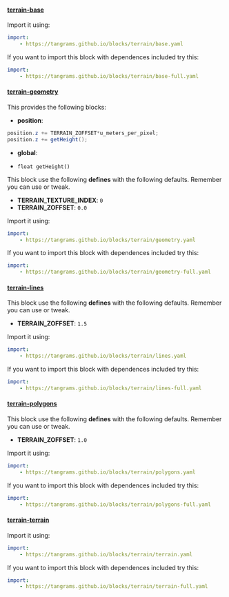 

#### [terrain-base](https://github.com/tangrams/blocks/blob/gh-pages/terrain/base.yaml)



Import it using:

```yaml
import:
    - https://tangrams.github.io/blocks/terrain/base.yaml
```




If you want to import this block with dependences included try this:

```yaml
import:
    - https://tangrams.github.io/blocks/terrain/base-full.yaml
```




#### [terrain-geometry](https://github.com/tangrams/blocks/blob/gh-pages/terrain/geometry.yaml)

This provides the following blocks:

- **position**:

```glsl
position.z += TERRAIN_ZOFFSET*u_meters_per_pixel;
position.z += getHeight();
```


- **global**:
 + `float getHeight() `

This block use the following **defines** with the following defaults. Remember you can use or tweak.
 - **TERRAIN_TEXTURE_INDEX**: ```0```
 - **TERRAIN_ZOFFSET**: ```0.0```


Import it using:

```yaml
import:
    - https://tangrams.github.io/blocks/terrain/geometry.yaml
```




If you want to import this block with dependences included try this:

```yaml
import:
    - https://tangrams.github.io/blocks/terrain/geometry-full.yaml
```




#### [terrain-lines](https://github.com/tangrams/blocks/blob/gh-pages/terrain/lines.yaml)



This block use the following **defines** with the following defaults. Remember you can use or tweak.
 - **TERRAIN_ZOFFSET**: ```1.5```


Import it using:

```yaml
import:
    - https://tangrams.github.io/blocks/terrain/lines.yaml
```




If you want to import this block with dependences included try this:

```yaml
import:
    - https://tangrams.github.io/blocks/terrain/lines-full.yaml
```




#### [terrain-polygons](https://github.com/tangrams/blocks/blob/gh-pages/terrain/polygons.yaml)



This block use the following **defines** with the following defaults. Remember you can use or tweak.
 - **TERRAIN_ZOFFSET**: ```1.0```


Import it using:

```yaml
import:
    - https://tangrams.github.io/blocks/terrain/polygons.yaml
```




If you want to import this block with dependences included try this:

```yaml
import:
    - https://tangrams.github.io/blocks/terrain/polygons-full.yaml
```




#### [terrain-terrain](https://github.com/tangrams/blocks/blob/gh-pages/terrain/terrain.yaml)



Import it using:

```yaml
import:
    - https://tangrams.github.io/blocks/terrain/terrain.yaml
```




If you want to import this block with dependences included try this:

```yaml
import:
    - https://tangrams.github.io/blocks/terrain/terrain-full.yaml
```


